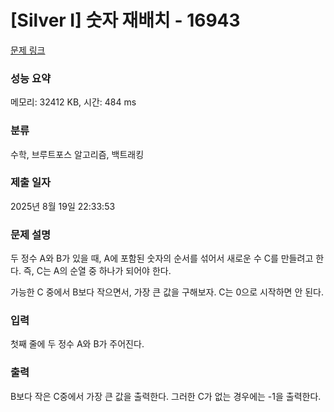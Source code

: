 # [Silver I] 숫자 재배치 - 16943 

[문제 링크](https://www.acmicpc.net/problem/16943) 

### 성능 요약

메모리: 32412 KB, 시간: 484 ms

### 분류

수학, 브루트포스 알고리즘, 백트래킹

### 제출 일자

2025년 8월 19일 22:33:53

### 문제 설명

<p>두 정수 A와 B가 있을 때, A에 포함된 숫자의 순서를 섞어서 새로운 수 C를 만들려고 한다. 즉, C는 A의 순열 중 하나가 되어야 한다. </p>

<p>가능한 C 중에서 B보다 작으면서, 가장 큰 값을 구해보자. C는 0으로 시작하면 안 된다.</p>

### 입력 

 <p>첫째 줄에 두 정수 A와 B가 주어진다.</p>

### 출력 

 <p>B보다 작은 C중에서 가장 큰 값을 출력한다. 그러한 C가 없는 경우에는 -1을 출력한다.</p>

